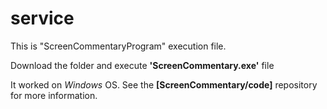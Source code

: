 # service
This is "ScreenCommentaryProgram" execution file.

Download the folder 
and execute **'ScreenCommentary.exe'** file

It worked on _Windows_ OS.
See the **[ScreenCommentary/code]** repository for more information.

